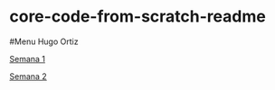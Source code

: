 # core-code-from-scratch-readme
#Menu
Hugo Ortiz


[Semana 1](ejercicios_ejemplos.md)

[Semana 2](ejercicios_semana2.md)

